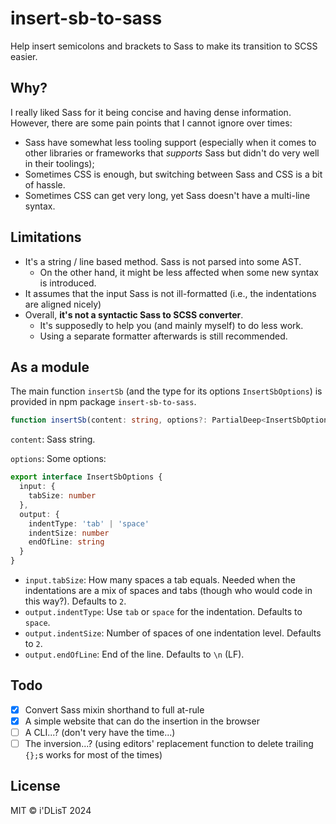 # insert-sb-to-sass

Help insert semicolons and brackets to Sass to make its transition to SCSS easier.

## Why?

I really liked Sass for it being concise and having dense information. However, there are some pain points that I cannot ignore over times:

- Sass have somewhat less tooling support (especially when it comes to other libraries or frameworks that *supports* Sass but didn't do very well in their toolings);
- Sometimes CSS is enough, but switching between Sass and CSS is a bit of hassle.
- Sometimes CSS can get very long, yet Sass doesn't have a multi-line syntax.

## Limitations

- It's a string / line based method. Sass is not parsed into some AST.
  - On the other hand, it might be less affected when some new syntax is introduced.
- It assumes that the input Sass is not ill-formatted (i.e., the indentations are aligned nicely)
- Overall, **it's not a syntactic Sass to SCSS converter**.
  - It's supposedly to help you (and mainly myself) to do less work.
  - Using a separate formatter afterwards is still recommended.

## As a module

The main function `insertSb` (and the type for its options `InsertSbOptions`) is provided in npm package `insert-sb-to-sass`.

```ts
function insertSb(content: string, options?: PartialDeep<InsertSbOptions>): string
```

`content`: Sass string.

`options`: Some options:

```ts
export interface InsertSbOptions {
  input: {
    tabSize: number
  },
  output: {
    indentType: 'tab' | 'space'
    indentSize: number
    endOfLine: string
  }
}
```

- `input.tabSize`: How many spaces a tab equals. Needed when the indentations are a mix of spaces and tabs (though who would code in this way?). Defaults to `2`.
- `output.indentType`: Use `tab` or `space` for the indentation. Defaults to `space`.
- `output.indentSize`: Number of spaces of one indentation level. Defaults to `2`.
- `output.endOfLine`: End of the line. Defaults to `\n` (LF).

## Todo

- [x] Convert Sass mixin shorthand to full at-rule
- [x] A simple website that can do the insertion in the browser
- [ ] A CLI...? (don't very have the time...)
- [ ] The inversion...? (using editors' replacement function to delete trailing `{};`s works for most of the times)

## License

MIT © i'DLisT 2024
